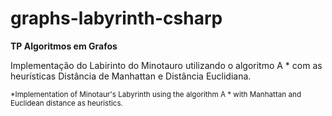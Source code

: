 # graphs-labyrinth-csharp
**TP Algoritmos em Grafos**

Implementação do Labirinto do Minotauro utilizando o algoritmo A * com as heurísticas Distância de Manhattan e Distância Euclidiana. 

<sub>*Implementation of Minotaur's Labyrinth using the algorithm A * with Manhattan and Euclidean distance as heuristics.</sub>
